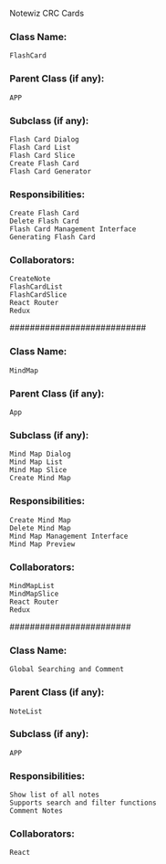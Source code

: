 Notewiz CRC Cards
### Class Name:
    FlashCard

### Parent Class (if any):
    APP

### Subclass (if any):
    Flash Card Dialog
    Flash Card List
    Flash Card Slice
    Create Flash Card
    Flash Card Generator

### Responsibilities:
    Create Flash Card
    Delete Flash Card
    Flash Card Management Interface
    Generating Flash Card
### Collaborators:
    CreateNote
    FlashCardList
    FlashCardSlice
    React Router
    Redux
 
###########################

### Class Name:
    MindMap

### Parent Class (if any):
    App

### Subclass (if any):
    Mind Map Dialog
    Mind Map List
    Mind Map Slice
    Create Mind Map

### Responsibilities:
    Create Mind Map
    Delete Mind Map
    Mind Map Management Interface
    Mind Map Preview
### Collaborators:
    MindMapList
    MindMapSlice
    React Router
    Redux

########################

### Class Name:
    Global Searching and Comment

### Parent Class (if any):
    NoteList

### Subclass (if any):
    APP

### Responsibilities:
    Show list of all notes
    Supports search and filter functions
    Comment Notes
### Collaborators:
    React
    

